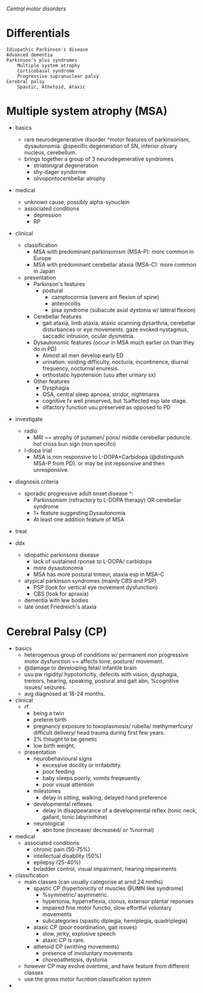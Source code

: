 ###### Central motor disorders

# Differentials
    Idiopathic Parkinson's disease
    Advanced dementia
    Parkinson's plus syndromes
        Multiple system atrophy
        Corticobasal syndrome
        Progressive supranuclear palsy
    Cerebral palsy
        Spastic, Athetoid, Ataxic


# Multiple system atrophy (MSA)
- basics
    + rare neurodegenerative disorder ^motor features of parkinsonism, dysautonomia. @specific degeneration of SN, inferior olivary nucleus, cerebellum.
    + brings together a group of 3 neurodegenerative syndromes 
        * striatonigral degeneration
        * shy-dager syndorme
        * olivopontocerebellar atrophy
- medical
    + unknown cause, possibly alpha-synuclein
    + associated conditions
        * depression
        * RP
        
- clinical
    + classification
        * MSA with predominant parkinsonism (MSA-P): more common in Europe
        * MSA with predominant cerebellar ataxia (MSA-C): more common in Japan
    + presentation
        * Parkinson's features
            - postural
                + camptocormia (severe ant flexion of spine)
                + anterocollis
                + pisa syndrome (subacute axial dystonia w/ lateral flexion)
        * Cerebellar features
            - gait ataxia, limb ataxia, ataxic scanning dysarthria, cerebellar disturbances or eye movements. gaze evoked nystagmus, saccadic intrusion, ocular dysmetria. 
        * Dysautonomic features (occur in MSA much earlier on than they do in PD)
            - Almost all men develop early ED
            - urination: voiding difficulty, nocturia, incontinence, diurnal frequency, nocturnal enuresis.
            - orthostatic hypotension (usu after urinary sx)
        * Other features
            - Dysphagia 
            - OSA, central sleep apnoea, stridor, nightmares
            - cognitive fx well preserved, but %affected esp late stage.
            - olfactory function usu preserved as opposed to PD
- investigate
    + radio
        * MRI == atrophy of putamen/ pons/ middle cerebellar peduncle. hot cross bun sign (non specifci)
    + l-dopa trial  
        * MSA is non responsive to L-DOPA+Carbidopa (@distinguish MSA-P from PD). or may be init repsonsive and then unresponsive.
- diagnosis criteria
    + sporadic progressive adult onset disease ^:
        * Parkinsonism (refractory to L-DOPA therapy) OR cerebellar syndrome
        * 1+ feature suggesting Dysautonomia
        * At least one addition feature of MSA
- treat
- ddx
    + idiopathic parkinsons disease
        * lack of sustained rponse to L-DOPA/ carbidopa
        * more dysautonomia
        * MSA has more postural trmeor, ataxia esp in MSA-C
    + atypical parkinson syndromes (mainly CBS and PSP)
        * PSP (look for vertical eye movement dysfunction)
        * CBS (look for apraxia)
    + dementia with lew bodies
    + late onset Friedreich's ataxia


# Cerebral Palsy (CP)
- basics
    + heterogenous group of conditions w/ permanent non progressive motor dysfunction == affects tone, posture/ movement. 
    + @damage to develoiping fetal/ infantile brain
    + usu pw rigidity/ hypotonicitiy, defecits with vision, dysphagia, tremors, hearing, speaking, postural and gait abn, %cognitive issues/ seizures. 
    + avg diagnosed at 18-24 months.
- clinical
    + rf
        * being a twin
        * preterm birth
        * pregnancy exposure to toxoplasmosis/ rubella/ methymerfcury/ difficult delivery/ head trauma during first few years.
        * 2% thought to be genetic
        * low birth weight, 
    + presentation
        * neurobehavioural signs
            - excessive docility or irritabiltity.
            - poor feeding
            - baby sleeps poorly, vomits freqeuently. 
            - poor visual attention
        * milestones
            - delay in sitting, walking, delayed hand preference
        * developmental reflexes
            - delay in disappearance of a developmental reflex (tonic neck, gallant, tonic labyrinthine)
        * neurological
            - abn tone (increase/ decreased/ or %normal)
- medical
    + associated conditions
        * chronic pain (50-75%)
        * intellectual disability (50%)
        * epilepsy (25-40%)
        * bvladder control, visual impairment, hearing impairments
- classification
    + main classes (can usually categorise at arnd 24 mnths)
        * spastic CP (hypertonicity of muscles @UMN like syndrome)
            - %symmetric/ asymmetric.
            - hypertonia, hyperreflexia, clonus, extensor plantar reponses
            - impaired fine motor functio, slow effortful voluntary movements
            - subcategories (spastic diplegia, hemiplegia, quadriplegia)
        * ataxic CP (poor coordination, gait issues)
            - slow, jerky, explosive speech
            - ataxic CP is rare. 
        * athetoid CP (writhing movements)
            - presence of involuntary movements
            - choreoathetosis, dystonia
    + however CP may evolve overtime, and have feature from different classes
    + use the  gross motor fucntion classification system
- 
